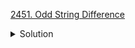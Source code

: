 [2451. Odd String Difference](https://leetcode.com/contest/biweekly-contest-90/problems/odd-string-difference/)

<details><summary>Solution</summary>

![](https://github.com/archishmanghos/code-images/blob/master/Leetcode/2451.png)

</details>